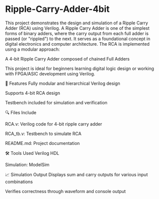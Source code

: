 # Ripple-Carry-Adder-4bit
This project demonstrates the design and simulation of a Ripple Carry Adder (RCA) using Verilog. A Ripple Carry Adder is one of the simplest forms of binary adders, where the carry output from each full adder is passed (or "rippled") to the next. It serves as a foundational concept in digital electronics and computer architecture.
The RCA is implemented using a modular approach:

A 4-bit Ripple Carry Adder composed of chained Full Adders

This project is ideal for beginners learning digital logic design or working with FPGA/ASIC development using Verilog.

📁 Features
Fully modular and hierarchical Verilog design

Supports 4-bit RCA design

Testbench included for simulation and verification


🔍 Files Include

RCA.v: Verilog code for 4-bit ripple carry adder

RCA_tb.v: Testbench to simulate RCA

README.md: Project documentation

🛠️ Tools Used
Verilog HDL

Simulation: ModelSim


📈 Simulation Output
Displays sum and carry outputs for various input combinations

Verifies correctness through waveform and console output
